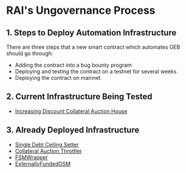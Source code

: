 # RAI's Ungovernance Process

## 1. Steps to Deploy Automation Infrastructure

There are three steps that a new smart contract which automates GEB should go through:

* Adding the contract into a bug bounty program
* Deploying and testing the contract on a testnet for several weeks
* Deploying the contract on mainnet

## 2. Current Infrastructure Being Tested

* [Increasing Discount Collateral Auction House](https://github.com/reflexer-labs/geb/blob/32b43c55a8ef8148d63f40456a409d29e46fa538/src/CollateralAuctionHouse.sol#L975)

## 3. Already Deployed Infrastructure

* [Single Debt Ceiling Setter](https://github.com/reflexer-labs/geb-debt-ceiling-setter/blob/master/src/SingleSpotDebtCeilingSetter.sol)
* [Collateral Auction Throttler](https://github.com/reflexer-labs/geb-collateral-auction-throttler/blob/master/src/CollateralAuctionThrottler.sol)
* [FSMWrapper](https://github.com/reflexer-labs/geb-fsm/blob/master/src/FSMWrapper.sol)
* [ExternallyFundedOSM](https://github.com/reflexer-labs/geb-fsm/blob/b6affe7616210873bf9cfea80abfef354139c027/src/OSM.sol#L278)

